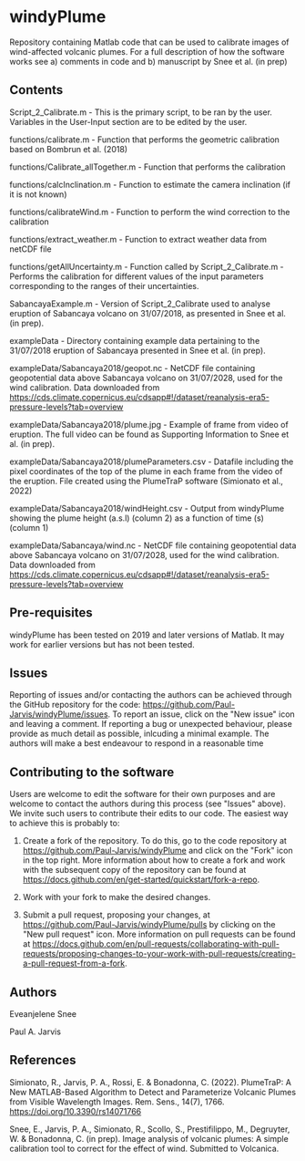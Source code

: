 # windyPlume
Repository containing Matlab code that can be used to calibrate images of
wind-affected volcanic plumes. For a full description of how the software works
see a) comments in code and b) manuscript by Snee et al. (in prep)

## Contents

Script_2_Calibrate.m - This is the primary script, to be ran by the user.
                       Variables in the User-Input section are to be edited by
		       the user.

functions/calibrate.m - Function that performs the geometric calibration based on
                        Bombrun et al. (2018)

functions/Calibrate_allTogether.m - Function that performs the calibration

functions/calcInclination.m - Function to estimate the camera inclination (if it
                              is not known)

functions/calibrateWind.m - Function to perform the wind correction to the
                            calibration

functions/extract_weather.m - Function to extract weather data from netCDF file

functions/getAllUncertainty.m - Function called by Script_2_Calibrate.m -
                                Performs the calibration for different values of
				the input parameters corresponding to the ranges
				of their uncertainties.

SabancayaExample.m - Version of Script_2_Calibrate used to analyse eruption of
                     Sabancaya volcano on 31/07/2018, as presented in Snee et
		     al. (in prep).

exampleData - Directory containing example data pertaining to the 31/07/2018
              eruption of Sabancaya presented in Snee et al. (in prep).

exampleData/Sabancaya2018/geopot.nc - NetCDF file containing geopotential data
                                      above Sabancaya volcano on 31/07/2028,
				      used for the wind calibration. Data
				      downloaded from
				      https://cds.climate.copernicus.eu/cdsapp#!/dataset/reanalysis-era5-pressure-levels?tab=overview

exampleData/Sabancaya2018/plume.jpg - Example of frame from video of eruption.
                                      The full video can be found as Supporting
				      Information to Snee et al. (in prep).

exampleData/Sabancaya2018/plumeParameters.csv - Datafile including the pixel
                                                coordinates of the top of the
						plume in each frame from the
						video of the eruption. File
						created using the PlumeTraP
						software (Simionato et al.,
						2022)

exampleData/Sabancaya2018/windHeight.csv - Output from windyPlume showing the
                                           plume height (a.s.l) (column 2) as a
					   function of time (s) (column 1)

exampleData/Sabancaya/wind.nc - NetCDF file containing geopotential data above
                                Sabancaya volcano on 31/07/2028, used for the
				wind calibration. Data downloaded from
				https://cds.climate.copernicus.eu/cdsapp#!/dataset/reanalysis-era5-pressure-levels?tab=overview
				
## Pre-requisites

windyPlume has been tested on 2019 and later versions of Matlab. It may work for
earlier versions but has not been tested.

## Issues

Reporting of issues and/or contacting the authors can be achieved through the
GitHub repository for the code:
https://github.com/Paul-Jarvis/windyPlume/issues. To report an issue, click on
the "New issue" icon and leaving a comment. If reporting a bug or unexpected
behaviour, please provide as much detail as possible, inlcuding a minimal
example. The authors will make a best endeavour to respond in a reasonable time

## Contributing to the software

Users are welcome to edit the software for their own purposes and are welcome to
contact the authors during this process (see "Issues" above). We invite such
users to contribute their edits to our code. The easiest way to achieve this is
probably to:

1. Create a fork of the repository. To do this, go to the code repository at
https://github.com/Paul-Jarvis/windyPlume and click on the "Fork" icon in the
top right. More information about how to create a fork and work with the
subsequent copy of the repository can be found at
https://docs.github.com/en/get-started/quickstart/fork-a-repo.

2. Work with your fork to make the desired changes.

3. Submit a pull request, proposing your changes, at
https://github.com/Paul-Jarvis/windyPlume/pulls by clicking on the "New pull
request" icon. More information on pull requests can be found at
https://docs.github.com/en/pull-requests/collaborating-with-pull-requests/proposing-changes-to-your-work-with-pull-requests/creating-a-pull-request-from-a-fork.

## Authors

Eveanjelene Snee

Paul A. Jarvis

## References

Simionato, R., Jarvis, P. A., Rossi, E. & Bonadonna, C. (2022). PlumeTraP: A New
MATLAB-Based Algorithm to Detect and Parameterize Volcanic Plumes from Visible
Wavelength Images. Rem. Sens., 14(7), 1766. https://doi.org/10.3390/rs14071766

Snee, E., Jarvis, P. A., Simionato, R., Scollo, S., Prestifilippo, M., Degruyter,
W. & Bonadonna, C. (in prep). Image analysis of volcanic plumes: A simple
calibration tool to correct for the effect of wind. Submitted to Volcanica.
